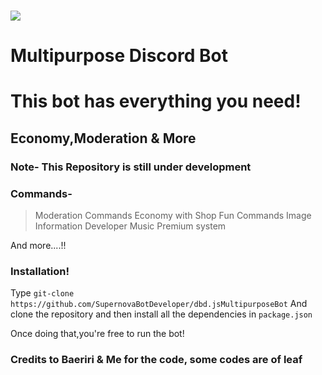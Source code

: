   <br />
    <p>
    <a href="https://aoi.leref.ga"><img src=" alt="dbd.js" /></a>
  </p>

# Multipurpose Discord Bot

# This bot has everything you need!

## Economy,Moderation & More

### Note- This Repository is still under development

### Commands-

> Moderation Commands
> Economy with Shop
> Fun Commands
> Image
> Information
> Developer
> Music
> Premium system 

And more....!!

### Installation!

Type `git-clone https://github.com/SupernovaBotDeveloper/dbd.jsMultipurposeBot`
And clone the repository and then install all the dependencies in `package.json`

Once doing that,you're free to run the bot!

### Credits to Baeriri & Me for the code, some codes are of leaf

